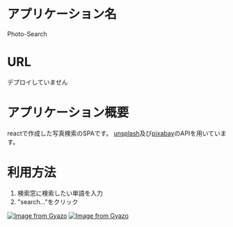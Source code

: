 # アプリケーション名

Photo-Search

# URL

デプロイしていません

# アプリケーション概要

reactで作成した写真検索のSPAです。
[unsplash](https://unsplash.com/)及び[pixabay](https://pixabay.com/ja/)のAPIを用いています。

# 利用方法
1. 検索窓に検索したい単語を入力
2. "search..."をクリック

[![Image from Gyazo](https://i.gyazo.com/a108bae075a1512d5fd4215fda760b73.png)](https://gyazo.com/a108bae075a1512d5fd4215fda760b73)
[![Image from Gyazo](https://i.gyazo.com/fa8da400eddc8b84f8492d63c885e83c.png)](https://gyazo.com/fa8da400eddc8b84f8492d63c885e83c)